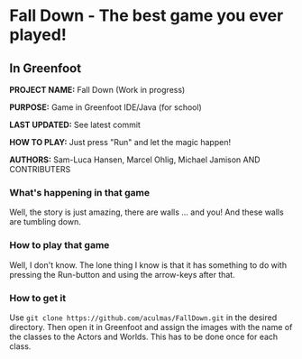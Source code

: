 Fall Down - The best game you ever played!
==========================================

In Greenfoot
------------

**PROJECT NAME:** Fall Down (Work in progress)

**PURPOSE:** Game in Greenfoot IDE/Java (for school)

**LAST UPDATED:** See latest commit

**HOW TO PLAY:** Just press "Run" and let the magic happen!

**AUTHORS:** Sam-Luca Hansen, Marcel Ohlig, Michael Jamison AND CONTRIBUTERS 

### What's happening in that game
Well, the story is just amazing, there are walls ... and you! And these walls are tumbling down.

### How to play that game
Well, I don't know. The lone thing I know is that it has something to do with pressing the Run-button and using the arrow-keys after that.

### How to get it
Use `git clone https://github.com/aculmas/FallDown.git` in the desired directory. Then open it in Greenfoot and assign the images with the name of the classes to the Actors and Worlds. This has to be done once for each class.